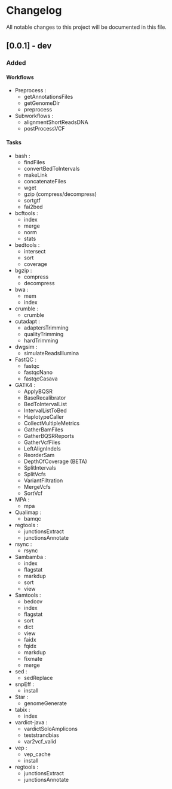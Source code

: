 # Changelog

All notable changes to this project will be documented in this file.

## [0.0.1] - dev

### Added

#### Workflows

- Preprocess :
  - getAnnotationsFiles
  - getGenomeDir
  - preprocess
- Subworkflows :
  - alignmentShortReadsDNA
  - postProcessVCF

#### Tasks

- bash :
	- findFiles
	- convertBedToIntervals
	- makeLink
	- concatenateFiles
	- wget
	- gzip (compress/decompress)
	- sortgtf
	- fai2bed
- bcftools :
	- index
	- merge
	- norm
	- stats
- bedtools :
	- intersect
	- sort
	- coverage
- bgzip :
	- compress
	- decompress
- bwa :
	- mem
	- index
- crumble :
	- crumble
- cutadapt :
	- adaptersTrimming
	- qualityTrimming
	- hardTrimming
- dwgsim :
	- simulateReadsIllumina
- FastQC :
	- fastqc
	- fastqcNano
	- fastqcCasava
- GATK4 :
	- ApplyBQSR
	- BaseRecalibrator
	- BedToIntervalList
	- IntervalListToBed
	- HaplotypeCaller
	- CollectMultipleMetrics
	- GatherBamFiles
	- GatherBQSRReports
	- GatherVcfFiles
	- LeftAlignIndels
	- ReorderSam
	- DepthOfCoverage (BETA)
	- SplitIntervals
	- SplitVcfs
	- VariantFiltration
	- MergeVcfs
	- SortVcf
- MPA :
	- mpa
- Qualimap :
	- bamqc
- regtools :
	- junctionsExtract
	- junctionsAnnotate
- rsync :
	- rsync
- Sambamba :
	- index
	- flagstat
	- markdup
	- sort
	- view
- Samtools :
	- bedcov
	- index
	- flagstat
	- sort
	- dict
	- view
	- faidx
	- fqidx
	- markdup
	- fixmate
	- merge
- sed :
	- sedReplace
- snpEff :
	- install
- Star :
	- genomeGenerate
- tabix :
	- index
- vardict-java :
	- vardictSoloAmplicons
	- teststrandbias
	- var2vcf_valid
- vep :
	- vep_cache
	- install
- regtools :
	- junctionsExtract
	- junctionsAnnotate

